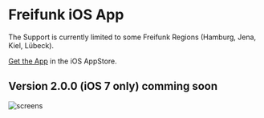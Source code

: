 # Freifunk iOS App

The Support is currently limited to some Freifunk Regions (Hamburg, Jena, Kiel, Lübeck).

[Get the App](http://appstore.com/nofail/freifunk) in the iOS AppStore.

## Version 2.0.0 (iOS 7 only) comming soon

![screens](http://cl.ly/image/2r3H071U301H/freifunk.png)
